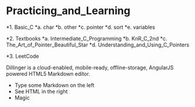 # Practicing_and_Learning

*1. Basic_C
        *a. char
        *b. other
        *c. pointer
        *d. sort
        *e. variables

*2. Textbooks
        *a. Intermediate_C_Programming
        *b. KnR_C_2nd
        *c. The_Art_of_Pointer_Beautiful_Star
        *d. Understanding_and_Using_C_Pointers

*3. LeetCode


Dillinger is a cloud-enabled, mobile-ready, offline-storage, AngularJS powered HTML5 Markdown editor.

  - Type some Markdown on the left
  - See HTML in the right
  - Magic
